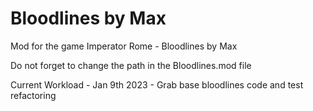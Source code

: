 # Bloodlines by Max
Mod for the game Imperator Rome - Bloodlines by Max

Do not forget to change the path in the Bloodlines.mod file

Current Workload - Jan 9th 2023 - Grab base bloodlines code and test refactoring
